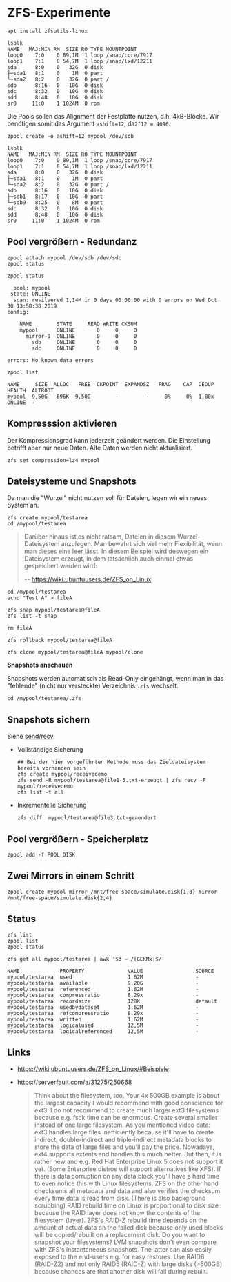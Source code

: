 # ZFS-Experimente

```
apt install zfsutils-linux
```

```
lsblk
NAME   MAJ:MIN RM  SIZE RO TYPE MOUNTPOINT
loop0    7:0    0 89,1M  1 loop /snap/core/7917
loop1    7:1    0 54,7M  1 loop /snap/lxd/12211
sda      8:0    0   32G  0 disk 
├─sda1   8:1    0    1M  0 part 
└─sda2   8:2    0   32G  0 part /
sdb      8:16   0   10G  0 disk 
sdc      8:32   0   10G  0 disk 
sdd      8:48   0   10G  0 disk 
sr0     11:0    1 1024M  0 rom
```

Die Pools sollen das Alignment der Festplatte nutzen,
d.h. 4kB-Blöcke.
Wir benötigen somit das Argument `ashift=12`, da`2^12 = 4096`.

```
zpool create -o ashift=12 mypool /dev/sdb
```

```
lsblk
NAME   MAJ:MIN RM  SIZE RO TYPE MOUNTPOINT
loop0    7:0    0 89,1M  1 loop /snap/core/7917
loop1    7:1    0 54,7M  1 loop /snap/lxd/12211
sda      8:0    0   32G  0 disk 
├─sda1   8:1    0    1M  0 part 
└─sda2   8:2    0   32G  0 part /
sdb      8:16   0   10G  0 disk 
├─sdb1   8:17   0   10G  0 part 
└─sdb9   8:25   0    8M  0 part 
sdc      8:32   0   10G  0 disk 
sdd      8:48   0   10G  0 disk 
sr0     11:0    1 1024M  0 rom
```

## Pool vergrößern - Redundanz

```
zpool attach mypool /dev/sdb /dev/sdc
zpool status
```

```
zpool status
```

```
  pool: mypool
 state: ONLINE
  scan: resilvered 1,14M in 0 days 00:00:00 with 0 errors on Wed Oct 30 13:58:38 2019
config:

	NAME        STATE     READ WRITE CKSUM
	mypool      ONLINE       0     0     0
	  mirror-0  ONLINE       0     0     0
	    sdb     ONLINE       0     0     0
	    sdc     ONLINE       0     0     0

errors: No known data errors
```

```
zpool list 
```

```
NAME     SIZE  ALLOC   FREE  CKPOINT  EXPANDSZ   FRAG    CAP  DEDUP    HEALTH  ALTROOT
mypool  9,50G   696K  9,50G        -         -     0%     0%  1.00x    ONLINE  -
```

## Kompresssion aktivieren

Der Kompressionsgrad kann jederzeit geändert werden.
Die Einstellung betrifft aber nur neue Daten.
Alte Daten werden nicht aktualisiert.

```
zfs set compression=lz4 mypool 
```

## Dateisysteme und Snapshots

Da man die "Wurzel" nicht nutzen soll für Dateien,
legen wir ein neues System an.

```
zfs create mypool/testarea
cd /mypool/testarea
```

> Darüber hinaus ist es nicht ratsam, Dateien in diesem Wurzel-Dateisystem anzulegen. Man bewahrt sich viel mehr Flexibilität, wenn man dieses eine leer lässt. In diesem Beispiel wird deswegen ein Dateisystem erzeugt, in dem tatsächlich auch einmal etwas gespeichert werden wird:
>
> -- https://wiki.ubuntuusers.de/ZFS_on_Linux

```
cd /mypool/testarea
echo "Test A" > fileA

zfs snap mypool/testarea@fileA
zfs list -t snap

rm fileA

zfs rollback mypool/testarea@fileA

zfs clone mypool/testarea@fileA mypool/clone
```

**Snapshots anschauen**

Snapshots werden automatisch als Read-Only eingehängt,
wenn man in das "fehlende" (nicht nur versteckte) Verzeichnis `.zfs` wechselt.

```
cd /mypool/testarea/.zfs
```

## Snapshots sichern

Siehe [send/recv](https://wiki.ubuntuusers.de/ZFS_on_Linux/#send-recv).

-	Vollständige Sicherung

	```
	## Bei der hier vorgeführten Methode muss das Zieldateisystem bereits vorhanden sein
	zfs create mypool/receivedemo
	zfs send -R mypool/testarea@file1-5.txt-erzeugt | zfs recv -F mypool/receivedemo
	zfs list -t all 
	```

-	Inkrementelle Sicherung

	```
	zfs diff  mypool/testarea@file3.txt-geaendert 
	```

## Pool vergrößern - Speicherplatz

```
zpool add -f POOL DISK
```

## Zwei Mirrors in einem Schritt

```
zpool create mypool mirror /mnt/free-space/simulate.disk{1,3} mirror /mnt/free-space/simulate.disk{2,4}
```

## Status

```
zfs list
zpool list
zpool status
```

```
zfs get all mypool/testarea | awk '$3 ~ /[GEKMx]$/' 
```

```
NAME             PROPERTY              VALUE                 SOURCE
mypool/testarea  used                  1,62M                 -
mypool/testarea  available             9,20G                 -
mypool/testarea  referenced            1,62M                 -
mypool/testarea  compressratio         8.29x                 -
mypool/testarea  recordsize            128K                  default
mypool/testarea  usedbydataset         1,62M                 -
mypool/testarea  refcompressratio      8.29x                 -
mypool/testarea  written               1,62M                 -
mypool/testarea  logicalused           12,5M                 -
mypool/testarea  logicalreferenced     12,5M                 -
```

## Links

-	https://wiki.ubuntuusers.de/ZFS_on_Linux/#Beispiele
-	https://serverfault.com/a/31275/250668

	> Think about the filesystem, too. Your 4x 500GB example is about the largest capacity I would recommend with good conscience for ext3. I do not recommend to create much larger ext3 filesystems because e.g. fsck time can be enormous. Create several smaller instead of one large filesystem.
	> As you mentioned video data: ext3 handles large files inefficiently because it'll have to create indirect, double-indirect and triple-indirect metadata blocks to store the data of large files and you'll pay the price. Nowadays, ext4 supports extents and handles this much better. But then, it is rather new and e.g. Red Hat Enterprise Linux 5 does not support it yet. (Some Enterprise distros will support alternatives like XFS).
	> If there is data corruption on any data block you'll have a hard time to even notice this with Linux filesystems. ZFS on the other hand checksums all metadata and data and also verifies the checksum every time data is read from disk. (There is also background scrubbing)
	> RAID rebuild time on Linux is proportional to disk size because the RAID layer does not know the contents of the filesystem (layer). ZFS's RAID-Z rebuild time depends on the amount of actual data on the failed disk because only used blocks will be copied/rebuilt on a replacement disk.
	> Do you want to snapshot your filesystems? LVM snapshots don't even compare with ZFS's instantaneous snapshots. The latter can also easily exposed to the end-users e.g. for easy restores.
	> Use RAID6 (RAID-Z2) and not only RAID5 (RAID-Z) with large disks (>500GB) because chances are that another disk will fail during rebuilt.

